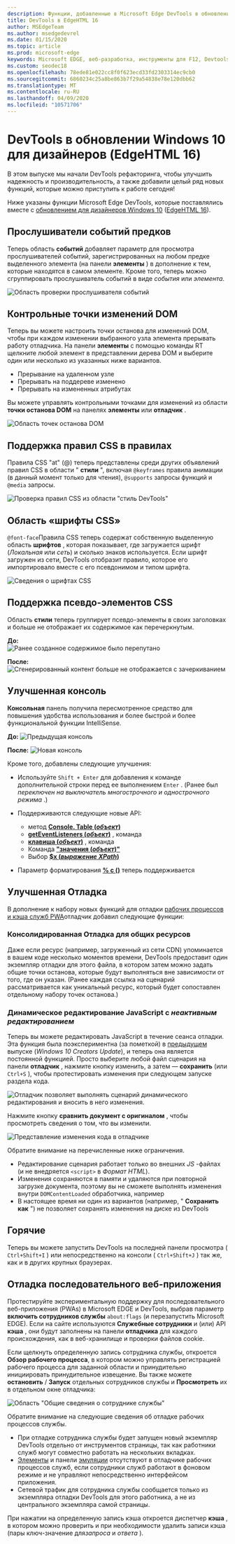 ```yaml
---
description: Функции, добавленные в Microsoft Edge DevTools в обновлении Windows 10 для дизайнеров (EdgeHTML 16)
title: DevTools в EdgeHTML 16
author: MSEdgeTeam
ms.author: msedgedevrel
ms.date: 01/15/2020
ms.topic: article
ms.prod: microsoft-edge
keywords: Microsoft EDGE, веб-разработка, инструменты для F12, Devtools, edgehtml 16
ms.custom: seodec18
ms.openlocfilehash: 78ede81e022cc8f0f623ecd33fd2303314ec9cb0
ms.sourcegitcommit: 6860234c25a8be863b7f29a54838e78e120dbb62
ms.translationtype: MT
ms.contentlocale: ru-RU
ms.lasthandoff: 04/09/2020
ms.locfileid: "10571706"
---
```

# DevTools в обновлении Windows 10 для дизайнеров (EdgeHTML 16)

В этом выпуске мы начали DevTools рефакторинга, чтобы улучшить надежность и производительность, а также добавили целый ряд новых функций, которые можно приступить к работе сегодня! 

Ниже указаны функции Microsoft Edge DevTools, которые поставлялись вместе с [обновлением для дизайнеров Windows 10](/windows/uwp/whats-new/windows-10-build-16299) ([EdgeHTML 16](https://aka.ms/devguide_edgehtml_16)).

## Прослушиватели событий предков 

Теперь область **событий** добавляет параметр для просмотра прослушивателей событий, зарегистрированных на любом предке выделенного элемента (на панели **элементы** ) в дополнение к тем, которые находятся в самом элементе. Кроме того, теперь можно сгруппировать прослушиватель событий в виде *события* или *элемента*. 

![Область проверки прослушивателя событий](../media/elements_ancestor_events.png)

## Контрольные точки изменений DOM

Теперь вы можете настроить точки останова для изменений DOM, чтобы при каждом изменении выбранного узла элемента прерывать работу отладчика. На панели **элементы** с помощью команды RT щелкните любой элемент в представлении дерева DOM и выберите один или несколько из указанных ниже вариантов.

 - Прерывание на удаленном узле
 - Прерывать на поддереве изменено
 - Прерывать на измененных атрибутах

Вы можете управлять контрольными точками для изменений из области **точки останова DOM** на панелях **элементы** или **отладчик** .

![Область точек останова DOM](../media/elements_dom_breakpoints.png)

## Поддержка правил CSS в правилах

Правила CSS "at" (@) теперь представлены среди других объявлений правил CSS в области " **стили** ", включая `@keyframes` правила анимации (в данный момент только для чтения), `@supports` запросы функций и `@media` запросы.

![Проверка правил CSS из области "стиль DevTools"](../media/elements_at_rules.png)

## Область «шрифты CSS»

`@font-face`Правила CSS теперь содержат собственную выделенную область **шрифтов** , которая показывает, где загружается шрифт (*Локальная* или *сеть*) и сколько знаков используется. Если шрифт загружен из сети, DevTools отобразит правило, которое его импортировало вместе с его псевдонимом и типом шрифта.

![Сведения о шрифтах CSS](../media/elements_fonts.png)

## Поддержка псевдо-элементов CSS

Область **стили** теперь группирует псевдо-элементы в своих заголовках и больше не отображает их содержимое как перечеркнутым.

**До:**
<br>
![Ранее созданное содержимое было перепутано](../media/gc_before.png)

**После:**
<br>
![Сгенерированный контент больше не отображается с зачеркиванием](../media/gc_after.png)

## Улучшенная консоль

**Консольная** панель получила пересмотренное средство для повышения удобства использования и более быстрой и более функциональной функции IntelliSense.

**До:** 
![ Предыдущая консоль](../media/console_old.png)

**После:** 
![ Новая консоль](../media/console_new.png)

Кроме того, добавлены следующие улучшения:

 -  Используйте `Shift + Enter` для добавления к команде дополнительной строки перед ее выполнением `Enter` . (Ранее был *переключен на выключатель многострочного и однострочного режима* .)

 - Поддерживаются следующие новые API:
    - метод [**Console. Table (***объект***)**](../console/console-api.md#organizing-log-output)
    - [**getEventListeners (***объект***)**](../console/command-line.md#event-listeners) , команда
    - [**клавиша (***объект***)**](../console/command-line.md#object-inspection) , команда
    - Команда [**"значения (***объект***)"**](../console/command-line.md#object-inspection)
    - Выбор [**$x (***выражение XPath***)**](../console/command-line.md#dom-selectors)

 - Параметр форматирования [**% c ()**](../console/console-api.md#logging-custom-messages) теперь поддерживается

## Улучшенная Отладка

В дополнение к набору новых функций для отладки [рабочих процессов и кэша служб PWA](#progressive-web-app-debugging)отладчик добавил следующие функции:

### Консолидированная Отладка для общих ресурсов

Даже если ресурс (например, загруженный из сети CDN) упоминается в вашем коде несколько моментов времени, DevTools предоставит один экземпляр отладки для этого файла, в котором затем можно задать общие точки останова, которые будут выполняться вне зависимости от того, где он указан. (Ранее каждая ссылка на сценарий рассматривается как уникальный ресурс, который будет сопоставлен отдельному набору точек останова.)

### Динамическое редактирование JavaScript с *неактивным редактированием*

Теперь вы можете редактировать JavaScript в течение сеанса отладки. Эта функция была поэкспериментна (за пометкой) в [предыдущем](https://blogs.windows.com/buildingapps/2017/04/05/windows-10-creators-update-creators-update-sdk-released/#MMhK2OdcrR12Vi6u.97) выпуске (*Windows 10 Creators Update*), и теперь она является постоянной функцией. Просто выберите любой файл сценария на панели **отладчик** , нажмите кнопку изменить, а затем — **сохранить** (или `Ctrl+S` ), чтобы протестировать изменения при следующем запуске раздела кода. 

![Отладчик позволяет выполнять сценарий динамического редактирования и вносить в него изменения.](../media/debugger_edit_buttons.png) 

Нажмите кнопку **сравнить документ с оригиналом** , чтобы просмотреть сведения о том, что вы изменили.

![Представление изменения кода в отладчике](../media/debugger_edit_code.png) 

Обратите внимание на перечисленные ниже ограничения.

- Редактирование сценария работает только во внешних *JS* -файлах (и не внедряется `<script>` в *Формат HTML*).
- Изменения сохраняются в памяти и удаляются при повторной загрузке документа, поэтому вы не сможете выполнять изменения внутри `DOMContentLoaded` обработчика, например
- В настоящее время ни один из вариантов (например, " **Сохранить как** ") не позволяет сохранять изменения на диске из DevTools

## Горячие

Теперь вы можете запустить DevTools на последней панели просмотра ( `Ctrl+Shift+I` ) или непосредственно на консоли ( `Ctrl+Shift+J` ) так же, как и в других крупных браузерах.

## Отладка последовательного веб-приложения

Протестируйте экспериментальную поддержку для последовательного веб-приложения (PWAs) в Microsoft EDGE и DevTools, выбрав параметр **включить сотрудников службы** `about:flags` (и перезапустить Microsoft EDGE). Если на сайте используются **Служебные сотрудники** и (или) API **кэша** , они будут заполнены на панели **отладчика** для каждого происхождения, как в веб-хранилище и проверки файлов cookie.

Если щелкнуть определенную запись сотрудника службы, откроется **Обзор рабочего процесса**, в котором можно управлять регистрацией рабочего процесса для заданной области и принудительно инициировать принудительное извещение. Вы также можете **остановить** / **Запуск** отдельных сотрудников службы и **Просмотреть** их в отдельном окне отладчика:

![Область "Общие сведения о сотруднике службы"](../media/debugger_sw_overview.png)

Обратите внимание на следующие сведения об отладке рабочих процессов службы.

 - При отладке сотрудника службы будет запущен новый экземпляр DevTools отдельно от инструментов страницы, так как работники служб могут совместно работать на нескольких вкладках. 
 - [Элементы](../elements.md) и панели [эмуляции](../emulation.md) отсутствуют в отладчике рабочих процессов служб, если сотрудники служб работают в фоновом режиме и не управляют непосредственно интерфейсом приложения.
 - Сетевой трафик для сотрудника службы сообщается только из экземпляра отладки DevTools для этого работника, а не из центрального экземпляра самой страницы.

При нажатии на определенную запись кэша откроется диспетчер **кэша** , в котором можно проверить и при необходимости удалить записи кэша (пары ключ-значение для*запроса* и *ответа* ).